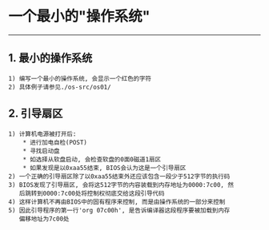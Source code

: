 # **一个最小的"操作系统"** #
***


## **1. 最小的操作系统** ##
    1) 编写一个最小的操作系统, 会显示一个红色的字符
    2) 具体例子请参见./os-src/os01/


## **2. 引导扇区** ##
    1) 计算机电源被打开后:
        * 进行加电自检(POST)
        * 寻找启动盘
        * 如选择从软盘启动, 会检查软盘的0面0磁道1扇区
        * 如果发现是以0xaa55结束, BIOS会认为这是一个引导扇区
    2) 一个正确的引导扇区除了以0xaa55结束外还应该包含一段少于512字节的执行码
    3) BIOS发现了引导扇区, 会将这512字节的内容装载到内存地址为0000:7c00, 然
       后跳转到0000:7c00处将控制权彻底交给这段引导代码
    4) 这样计算机不再由BIOS中的固有程序来控制, 而是由操作系统的一部分来控制
    5) 因此引导程序的第一行'org 07c00h', 是告诉编译器这段程序要被加载到内存
       偏移地址为7c00处
